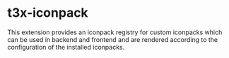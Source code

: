 # t3x-iconpack
This extension provides an iconpack registry for custom iconpacks which can be used in backend and frontend and are rendered according to the configuration of the installed iconpacks.
